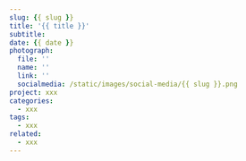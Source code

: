 ```yaml
---
slug: {{ slug }}
title: '{{ title }}'
subtitle: 
date: {{ date }}
photograph: 
  file: ''
  name: ''
  link: ''
  socialmedia: /static/images/social-media/{{ slug }}.png
project: xxx
categories:
  - xxx
tags:
  - xxx
related:
  - xxx
---
```




<!-- more -->

